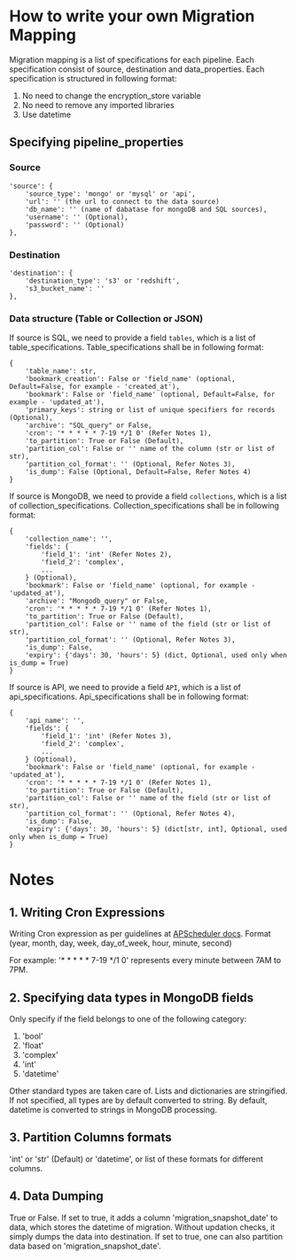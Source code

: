 # How to write your own Migration Mapping

Migration mapping is a list of specifications for each pipeline. Each specification consist of source, destination and data_properties. Each specification is structured in following format:

1. No need to change the encryption_store variable
2. No need to remove any imported libraries
3. Use datetime

## Specifying pipeline_properties

### Source
```
'source': {
    'source_type': 'mongo' or 'mysql' or 'api',
    'url': '' (the url to connect to the data source)
    'db_name': '' (name of dabatase for mongoDB and SQL sources),
    'username': '' (Optional),
    'password': '' (Optional)
},
```

### Destination
```
'destination': {
    'destination_type': 's3' or 'redshift',
    's3_bucket_name': ''
},
```

### Data structure (Table or Collection or JSON)
If source is SQL, we need to provide a field ```tables```, which is a list of table_specifications. Table_specifications shall be in following format:
```
{
    'table_name': str,
    'bookmark_creation': False or 'field_name' (optional, Default=False, for example - 'created_at'),
    'bookmark': False or 'field_name' (optional, Default=False, for example - 'updated_at'),
    'primary_keys': string or list of unique specifiers for records (Optional),
    'archive': "SQL_query" or False,
    'cron': '* * * * * 7-19 */1 0' (Refer Notes 1),
    'to_partition': True or False (Default),
    'partition_col': False or '' name of the column (str or list of str),
    'partition_col_format': '' (Optional, Refer Notes 3),
    'is_dump': False (Optional, Default=False, Refer Notes 4)
}
```

If source is MongoDB, we need to provide a field ```collections```, which is a list of collection_specifications. Collection_specifications shall be in following format:
```
{
    'collection_name': '',
    'fields': {
        'field_1': 'int' (Refer Notes 2),
        'field_2': 'complex', 
        ...
    } (Optional),
    'bookmark': False or 'field_name' (optional, for example - 'updated_at'),
    'archive': "Mongodb_query" or False,
    'cron': '* * * * * 7-19 */1 0' (Refer Notes 1),
    'to_partition': True or False (Default),
    'partition_col': False or '' name of the field (str or list of str),
    'partition_col_format': '' (Optional, Refer Notes 3),
    'is_dump': False,
    'expiry': {'days': 30, 'hours': 5} (dict, Optional, used only when is_dump = True)
}
```

If source is API, we need to provide a field ```API```, which is a list of api_specifications. 
Api_specifications shall be in following format:
```
{
    'api_name': '',
    'fields': {
        'field_1': 'int' (Refer Notes 3),
        'field_2': 'complex', 
        ...
    } (Optional),
    'bookmark': False or 'field_name' (optional, for example - 'updated_at'),
    'cron': '* * * * * 7-19 */1 0' (Refer Notes 1),
    'to_partition': True or False (Default),
    'partition_col': False or '' name of the field (str or list of str),
    'partition_col_format': '' (Optional, Refer Notes 4),
    'is_dump': False,
    'expiry': {'days': 30, 'hours': 5} (dict[str, int], Optional, used only when is_dump = True)
}
```

# Notes

## 1. Writing Cron Expressions
Writing Cron expression as per guidelines at [APScheduler docs](https://apscheduler.readthedocs.io/en/v2.1.0/cronschedule.html). Format (year, month, day, week, day_of_week, hour, minute, second)

For example: '* * * * * 7-19 */1 0' represents every minute between 7AM to 7PM.

## 2. Specifying data types in MongoDB fields
Only specify if the field belongs to one of the following category:
1. 'bool'
2. 'float'
3. 'complex'
4. 'int'
5. 'datetime'

Other standard types are taken care of. Lists and dictionaries are stringified. If not specified, all types are by default converted to string. By default, datetime is converted to strings in MongoDB processing.

## 3. Partition Columns formats

'int' or 'str' (Default) or 'datetime', or list of these formats for different columns.

## 4. Data Dumping

True or False. If set to true, it adds a column 'migration_snapshot_date' to data, which stores the datetime of migration. Without updation checks, it simply dumps the data into destination. If set to true, one can also partition data based on 'migration_snapshot_date'.